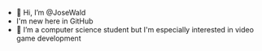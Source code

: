 - 👋 Hi, I’m @JoseWald
- I'm new here in GitHub
- 👀 I’m  a computer science student but I'm especially interested in video game development 
